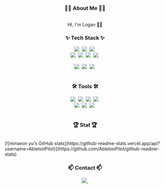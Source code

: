 <!--타이틀 부분-->
<h3 align="center">🙋‍♂ ️About Me 🙋‍♂️️</h3>

<br>

<div align="center">
  HI, I'm Logan 👨‍💻
</div>

<!--내용 부분-->
<h3 align="center">✨ Tech Stack ✨</h3>
<div align="center">
  <img src="https://img.shields.io/badge/javascript-F7DF1E.svg?style=for-the-badge&logo=javascript&logoColor=20232a" />&nbsp
  <img src="https://img.shields.io/badge/react-20232a.svg?style=for-the-badge&logo=react&logoColor=61DAFB" />&nbsp
  <img src="https://img.shields.io/badge/node.js-5FA04E.svg?style=for-the-badge&logo=node.js&logoColor=ffd35b" />&nbsp
</div>

<div align="center">
  <img src="https://img.shields.io/badge/typescript-3178C6.svg?style=for-the-badge&logo=typescript&logoColor=white" />&nbsp
  <img src="https://img.shields.io/badge/tailwindcss-06B6D4?style=for-the-badge&logo=tailwindcss&logoColor=white" />&nbsp
  <img src="https://img.shields.io/badge/html5-E34F26.svg?style=for-the-badge&logo=html5&logoColor=white" />&nbsp
  <img src="https://img.shields.io/badge/css3-1572B6.svg?style=for-the-badge&logo=css3&logoColor=white" />&nbsp
</div>

<br>

<div align="center">
  <img src="https://img.shields.io/badge/mysql-4479A1.svg?style=for-the-badge&logo=mysql&logoColor=white" />&nbsp
  <img src="https://img.shields.io/badge/sqlite-003B57.svg?style=for-the-badge&logo=sqlite&logoColor=white" />&nbsp
  <img src="https://img.shields.io/badge/postgresql-4169E1.svg?style=for-the-badge&logo=postgresql&logoColor=white" />&nbsp
</div>

<br>

<h3 align="center">🛠 Tools 🛠</h3>
<div align="center">
  <img src="https://img.shields.io/badge/git-F05032.svg?style=for-the-badge&logo=git&logoColor=white" />&nbsp
  <img src="https://img.shields.io/badge/github-181717.svg?style=for-the-badge&logo=github&logoColor=white" />&nbsp
  <img src="https://img.shields.io/badge/Notion-F3F3F3.svg?style=for-the-badge&logo=notion&logoColor=black" />&nbsp
  <img src="https://img.shields.io/badge/prisma-2D3748.svg?style=for-the-badge&logo=prisma&logoColor=white" />&nbsp
</div>

<div align="center">
  <img src="https://img.shields.io/badge/vercel-000000.svg?style=for-the-badge&logo=vercel&logoColor=white" />&nbsp
  <img src="https://img.shields.io/badge/adobe%20photoshop-08253c.svg?style=for-the-badge&logo=adobe%20photoshop&logoColor=37abff" />&nbsp
  <img src="https://img.shields.io/badge/figma-F24E1E.svg?style=for-the-badge&logo=figma&logoColor=white" />&nbsp
</div>

<br>

<h3 align="center">🏆 Stat 🏆</h3>

<br>
  [![minseon yu's GitHub stats](https://github-readme-stats.vercel.app/api?username=AbletonPilot)](https://github.com/AbletonPilot/github-readme-stats)

<br>

<h3 align="center">📫 Contact 📫</h3>
<div align="center">
  <a href="mailto:sonjm0428@gmail.com">
    <img
      src="https://img.shields.io/badge/sonjm0428@gmail.com-D14836?style=for-the-badge&logo=gmail&logoColor=white"/>&nbsp
  </a>
</div>
